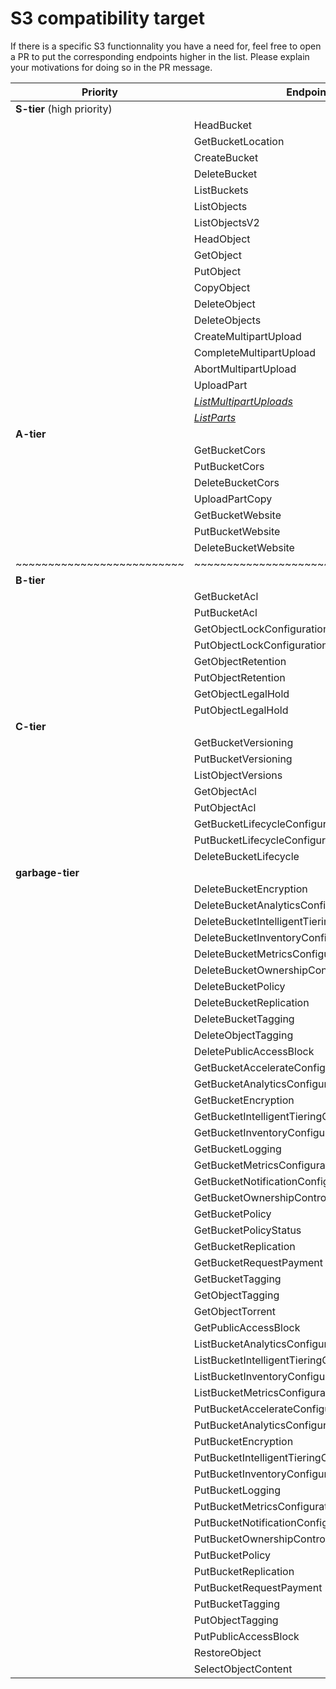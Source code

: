 # S3 compatibility target

If there is a specific S3 functionnality you have a need for, feel free to open
a PR to put the corresponding endpoints higher in the list.  Please explain
your motivations for doing so in the PR message.

| Priority                   | Endpoints  |
| -------------------------- | --------- |
| **S-tier** (high priority) | |
| 							 | HeadBucket |
| 							 | GetBucketLocation |
| 							 | CreateBucket |
| 							 | DeleteBucket |
| 							 | ListBuckets |
| 							 | ListObjects |
| 							 | ListObjectsV2 |
| 							 | HeadObject |
| 							 | GetObject |
| 							 | PutObject |
| 							 | CopyObject |
| 							 | DeleteObject |
| 							 | DeleteObjects |
| 							 | CreateMultipartUpload |
| 							 | CompleteMultipartUpload |
| 							 | AbortMultipartUpload |
| 							 | UploadPart |
| 							 | [*ListMultipartUploads*](https://git.deuxfleurs.fr/Deuxfleurs/garage/issues/103) |
| 							 | [*ListParts*](https://git.deuxfleurs.fr/Deuxfleurs/garage/issues/103) |
| **A-tier**                 | |
| 							 | GetBucketCors |
| 							 | PutBucketCors |
| 							 | DeleteBucketCors |
| 							 | UploadPartCopy |
| 							 | GetBucketWebsite |
| 							 | PutBucketWebsite |
| 							 | DeleteBucketWebsite |
| ~~~~~~~~~~~~~~~~~~~~~~~~~~ | ~~~~~~~~~~~~~~~~~~~~~~~~~~~~~~~~~~~~ |
| **B-tier** | |
| 							 | GetBucketAcl |
| 							 | PutBucketAcl |
| 							 | GetObjectLockConfiguration |
| 							 | PutObjectLockConfiguration |
| 							 | GetObjectRetention |
| 							 | PutObjectRetention |
| 							 | GetObjectLegalHold |
| 							 | PutObjectLegalHold |
| **C-tier** | |
| 							 | GetBucketVersioning |
| 							 | PutBucketVersioning |
| 							 | ListObjectVersions |
| 							 | GetObjectAcl |
| 							 | PutObjectAcl |
| 							 | GetBucketLifecycleConfiguration |
| 							 | PutBucketLifecycleConfiguration |
| 							 | DeleteBucketLifecycle |
| **garbage-tier**   | |
| 							 | DeleteBucketEncryption |
| 							 | DeleteBucketAnalyticsConfiguration |
| 							 | DeleteBucketIntelligentTieringConfiguration |
| 							 | DeleteBucketInventoryConfiguration |
| 							 | DeleteBucketMetricsConfiguration |
| 							 | DeleteBucketOwnershipControls |
| 							 | DeleteBucketPolicy |
| 							 | DeleteBucketReplication |
| 							 | DeleteBucketTagging |
| 							 | DeleteObjectTagging |
| 							 | DeletePublicAccessBlock |
| 							 | GetBucketAccelerateConfiguration |
| 							 | GetBucketAnalyticsConfiguration |
| 							 | GetBucketEncryption |
| 							 | GetBucketIntelligentTieringConfiguration |
| 							 | GetBucketInventoryConfiguration |
| 							 | GetBucketLogging |
| 							 | GetBucketMetricsConfiguration |
| 							 | GetBucketNotificationConfiguration |
| 							 | GetBucketOwnershipControls |
| 							 | GetBucketPolicy |
| 							 | GetBucketPolicyStatus |
| 							 | GetBucketReplication |
| 							 | GetBucketRequestPayment |
| 							 | GetBucketTagging |
| 							 | GetObjectTagging |
| 							 | GetObjectTorrent |
| 							 | GetPublicAccessBlock |
| 							 | ListBucketAnalyticsConfigurations |
| 							 | ListBucketIntelligentTieringConfigurations |
| 							 | ListBucketInventoryConfigurations |
| 							 | ListBucketMetricsConfigurations |
| 							 | PutBucketAccelerateConfiguration |
| 							 | PutBucketAnalyticsConfiguration |
| 							 | PutBucketEncryption |
| 							 | PutBucketIntelligentTieringConfiguration |
| 							 | PutBucketInventoryConfiguration |
| 							 | PutBucketLogging |
| 							 | PutBucketMetricsConfiguration |
| 							 | PutBucketNotificationConfiguration |
| 							 | PutBucketOwnershipControls |
| 							 | PutBucketPolicy |
| 							 | PutBucketReplication |
| 							 | PutBucketRequestPayment |
| 							 | PutBucketTagging |
| 							 | PutObjectTagging |
| 							 | PutPublicAccessBlock |
| 							 | RestoreObject |
| 							 | SelectObjectContent |
